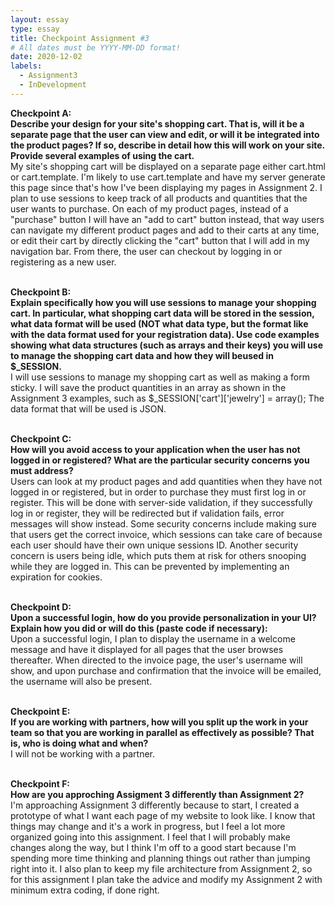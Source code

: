 ```yaml
---
layout: essay
type: essay
title: Checkpoint Assignment #3
# All dates must be YYYY-MM-DD format!
date: 2020-12-02
labels:
  - Assignment3
  - InDevelopment
---
```


<b>Checkpoint A:<br>
Describe your design for your site's shopping cart. That is, will it be a separate page that the user can view and edit, or will it be integrated into the product pages? If so, describe in detail how this will work on your site. Provide several examples of using the cart.</b><br>
My site's shopping cart will be displayed on a separate page either cart.html or cart.template. I'm likely to use cart.template and have my server generate this page since that's how I've been displaying my pages in Assignment 2. I plan to use sessions to keep track of all products and quantities that the user wants to purchase. On each of my product pages, instead of a "purchase" button I will have an "add to cart" button instead, that way users can navigate my different product pages and add to their carts at any time, or edit their cart by directly clicking the "cart" button that I will add in my navigation bar. From there, the user can checkout by logging in or registering as a new user.
<br><br>

<b>Checkpoint B:<br>
Explain specifically how you will use sessions to manage your shopping cart. In particular, what shopping cart data will be stored in the session, what data format will be used (NOT what data type, but the format like with the data format used for your registration data). Use code examples showing what data structures (such as arrays and their keys) you will use to manage the shopping cart data and how they will beused in $_SESSION.</b><br>
I will use sessions to manage my shopping cart as well as making a form sticky. I will save the product quantities in an array as shown in the Assignment 3 examples, such as $_SESSION['cart']['jewelry'] = array(); The data format that will be used is JSON.
<br><br>

<b>Checkpoint C:<br>
How will you avoid access to your application when the user has not logged in or registered? What are the particular security concerns you must address?</b><br>
Users can look at my product pages and add quantities when they have not logged in or registered, but in order to purchase they must first log in or register. This will be done with server-side validation, if they successfully log in or register, they will be redirected but if validation fails, error messages will show instead. Some security concerns include making sure that users get the correct invoice, which sessions can take care of because each user should have their own unique sessions ID. Another security concern is users being idle, which puts them at risk for others snooping while they are logged in. This can be prevented by implementing an expiration for cookies.
<br><br>

<b>Checkpoint D:<br>
Upon a successful login, how do you provide personalization in your UI? Explain how you did or will do this (paste code if necessary):</b><br>
Upon a successful login, I plan to display the username in a welcome message and have it displayed for all pages that the user browses thereafter. When directed to the invoice page, the user's username will show, and upon purchase and confirmation that the invoice will be emailed, the username will also be present.
<br><br>

<b>Checkpoint E:<br>
If you are working with partners, how will you split up the work in your team so that you are working in parallel as effectively as possible? That is, who is doing what and when?</b><br>
I will not be working with a partner.
<br><br>

<b>Checkpoint F:<br>
How are you approching Assigment 3 differently than Assignment 2?</b><br>
I'm approaching Assignment 3 differently because to start, I created a prototype of what I want each page of my website to look like. I know that things may change and it's a work in progress, but I feel a lot more organized going into this assignment. I feel that I will probably make changes along the way, but I think I'm off to a good start because I'm spending more time thinking and planning things out rather than jumping right into it. I also plan to keep my file architecture from Assignment 2, so for this assignment I plan take the advice and modify my Assignment 2 with minimum extra coding, if done right.
